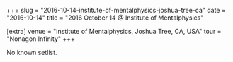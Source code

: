 +++
slug = "2016-10-14-institute-of-mentalphysics-joshua-tree-ca"
date = "2016-10-14"
title = "2016 October 14 @ Institute of Mentalphysics"

[extra]
venue = "Institute of Mentalphysics, Joshua Tree, CA, USA"
tour = "Nonagon Infinity"
+++

No known setlist.
